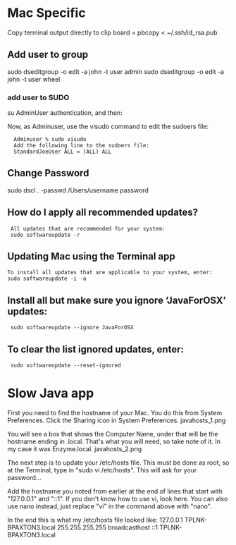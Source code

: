 # Mac Specific
 Copy terminal output directly to clip board = pbcopy < ~/.ssh/id_rsa.pub


## Add user to group
 sudo dseditgroup -o edit -a john -t user admin
 sudo dseditgroup -o edit -a john -t user wheel
### add user to SUDO
  su AdminUser
  authentication, and then:
   
   Now, as Adminuser, use the visudo command to edit the sudoers file:

      Adminuser % sudo visudo
      Add the following line to the sudoers file:
      StandardJoeUser ALL = (ALL) ALL

## Change Password
 sudo dscl . -passwd /Users/username password


## How do I apply all recommended updates?
     All updates that are recommended for your system:
     sudo softwareupdate -r

## Updating Mac using the Terminal app
    To install all updates that are applicable to your system, enter:
    sudo softwareupdate -i -a

## Install all but make sure you ignore ‘JavaForOSX’ updates:
     sudo softwareupdate --ignore JavaForOSX

## To clear the list ignored updates, enter:
     sudo softwareupdate --reset-ignored
     
# Slow Java app     
     
First you need to find the hostname of your Mac. You do this from System Preferences. Click the Sharing icon in System Preferences.
javahosts_1.png


You will see a box that shows the Computer Name, under that will be the hostname ending in .local. That's what you will need, so take note of it. In my case it was Enzyme.local.
javahosts_2.png

The next step is to update your /etc/hosts file. This must be done as root, so at the Terminal, type in "sudo vi /etc/hosts". This will ask for your password...

Add the hostname you noted from earlier at the end of lines that start with "127.0.0.1" and "::1". If you don't know how to use vi, look here. You can also use nano instead, just replace "vi" in the command above with "nano".

In the end this is what my /etc/hosts file looked like:
127.0.0.1       TPLNK-BPAXTON3.local
255.255.255.255 broadcasthost
::1             TPLNK-BPAXTON3.local
     

